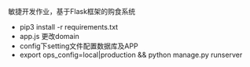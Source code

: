 敏捷开发作业，基于Flask框架的购食系统
* pip3 install -r requirements.txt
* app.js 更改domain
* config下setting文件配置数据库及APP
* export ops_config=local|production && python manage.py runserver

